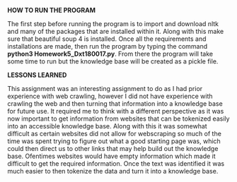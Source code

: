 **HOW TO RUN THE PROGRAM**

The first step before running the program is to import and download nltk and many of the packages that are installed within it. Along with this make sure that
beautiful soup 4 is installed. Once all the requirements and installations are made, then run the program by typing the command **python3 Homework5_Dxt180017.py**.
From there the program will take some time to run but the knowledge base will be created as a pickle file.

**LESSONS LEARNED**

This assignment was an interesting assignment to do as I had prior experience with web crawling, however I did not have experience with crawling the web and then
turning that information into a knowledge base for future use. It required me to think with a different perspective as it was now important to get information from websites
that can be tokenized easily into an accessible knowledge base. Along with this it was somewhat difficult as certain websites did not allow for webscraping so much of the time
was spent trying to figure out what a good starting page was, which could then direct us to other links that may help build out the knowledge base. Ofentimes websites
would have empty information which made it difficult to get the required information. Once the text was identified it was much easier to then tokenize the data and turn it into
a knowledge base.
